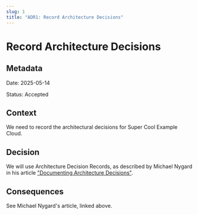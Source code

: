 ```yaml
---
slug: 1
title: "ADR1: Record Architecture Decisions"
---
```


# Record Architecture Decisions

## Metadata

Date: 2025-05-14

Status: Accepted

## Context

We need to record the architectural decisions for Super Cool Example Cloud.

## Decision

We will use Architecture Decision Records, as described by Michael Nygard in his article ["Documenting Architecture Decisions"](http://thinkrelevance.com/blog/2011/11/15/documenting-architecture-decisions).

## Consequences

See Michael Nygard's article, linked above.
